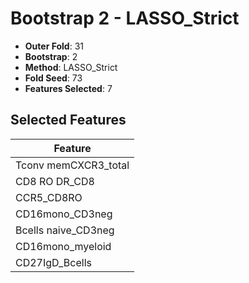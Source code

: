 # Bootstrap 2 - LASSO_Strict

- **Outer Fold**: 31
- **Bootstrap**: 2
- **Method**: LASSO_Strict
- **Fold Seed**: 73
- **Features Selected**: 7

## Selected Features

| Feature |
|---------|
| Tconv memCXCR3_total |
| CD8 RO DR_CD8 |
| CCR5_CD8RO |
| CD16mono_CD3neg |
| Bcells naive_CD3neg |
| CD16mono_myeloid |
| CD27IgD_Bcells |
